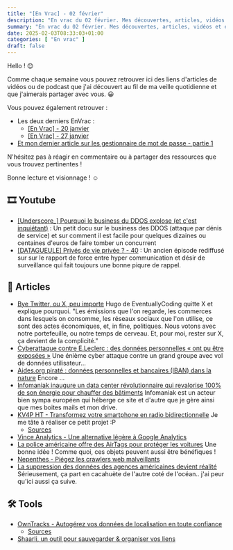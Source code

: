 ```yaml
---
title: "[En Vrac] - 02 février"
description: "En vrac du 02 février. Mes découvertes, articles, vidéos et écoute qui m'ont intéressé et que je veux partager."
summary: "En vrac du 02 février. Mes découvertes, articles, vidéos et écoute qui m'ont intéressé et que je veux partager."
date: 2025-02-03T08:33:03+01:00
categories: [ "En vrac" ]
draft: false
---
```


Hello ! 😊

Comme chaque semaine vous pouvez retrouver ici des liens d'articles de vidéos ou de podcast que j'ai découvert au fil de ma veille quotidienne et que j'aimerais partager avec vous. 😀

Vous pouvez également retrouver :
- Les deux derniers EnVrac :
    - [[En Vrac] - 20 janvier](https://blog.victorprouff.fr/posts/2025-01-19-envrac/)
    - [[En Vrac] - 27 janvier](https://blog.victorprouff.fr/posts/2025-01-27-envrac/)
- [Et mon dernier article sur les gestionnaire de mot de passe - partie 1](https://blog.victorprouff.fr/posts/2025-01-28-gestionnaire-mot-de-passe-partie1/)

N'hésitez pas à réagir en commentaire ou à partager des ressources que vous trouvez pertinentes !

Bonne lecture et visionnage ! ☺️

## 🎞️ Youtube
- [[Underscore_] Pourquoi le business du DDOS explose (et c'est inquiétant)](https://www.youtube.com/watch?v=OxSUNLTj-l8) : Un petit docu sur le business des DDOS (attaque par dénis de service) et sur comment il est facile pour quelques dizaines ou centaines d'euros de faire tomber un concurrent
- [[DATAGUEULE] Privés de vie privée ? - 40](https://youtu.be/5jDMTSTXMnU?si=iTB4mTekyi0tiK66) : Un ancien épisode rediffusé sur sur le rapport de force entre hyper communication et désir de surveillance qui fait toujours une bonne piqure de rappel.

## 📖 Articles
- [Bye Twitter, ou X, peu importe](https://eventuallycoding.com/2025/01/bye-twitter) Hugo de EventuallyCoding quitte X et explique pourquoi.
"Les émissions que l'on regarde, les commerces dans lesquels on consomme, les réseaux sociaux que l'on utilise, ce sont des actes économiques, et, in fine, politiques.
Nous votons avec notre portefeuille, ou notre temps de cerveau.
Et, pour moi, rester sur X, ça devient de la complicité."
- [Cyberattaque contre E.Leclerc : des données personnelles « ont pu être exposées »](https://next.ink/167199/cyberattaque-contre-e-leclerc-des-donnees-personnelles-ont-pu-etre-exposees/) Une énième cyber attaque contre un grand groupe avec vol de données utilisateur...
- [Aides.org piraté : données personnelles et bancaires (IBAN) dans la nature](https://next.ink/167384/aides-org-pirate-donnees-personnelles-et-bancaires-iban-dans-la-nature/) Encore ...
- [Infomaniak inaugure un data center révolutionnaire qui revalorise 100% de son énergie pour chauffer des bâtiments](https://news.infomaniak.com/infomaniak-inaugure-un-data-center-revolutionnaire-qui-revalorise-100-de-son-energie-pour-chauffer-des-batiments/) Infomaniak est un acteur bien sympa européen qui héberge ce site et d'autre que je gère ainsi que mes boites mails et mon drive.
- [KV4P HT - Transformez votre smartphone en radio bidirectionnelle](https://korben.info/kv4p-ht-transforme-smartphone-en-radio-bidirectionnelle.html) Je me tâte à réaliser ce petit projet :P
    - [Sources](https://kv4p.com/index.html)
- [Vince Analytics - Une alternative légère à Google Analytics](https://korben.info/vince-analytics-alternative-google-analytics.html)
- [La police américaine offre des AirTags pour protéger les voitures](https://korben.info/police-americaine-airtags-gratuits-protection-voitures.html) Une bonne idée ! Comme quoi, ces objets peuvent aussi être bénéfiques !
- [Nepenthes - Piégez les crawlers web malveillants](https://korben.info/nepenthes-piege-crawlers-web-malveillants.html)
- [La suppression des données des agences américaines devient réalité](https://next.ink/168219/la-suppression-des-donnees-des-agences-americaines-devient-realite/) Sérieusement, ça part en cacahuète de l'autre coté de l'océan.. j'ai peur qu'ici aussi ça suive.


## 🛠️ Tools
- [OwnTracks - Autogérez vos données de localisation en toute confiance](https://korben.info/owntracks-gestion-securisee-donnees-localisation.html)
    - [Sources](https://owntracks.org/)
- [Shaarli, un outil pour sauvegarder & organiser vos liens](https://net-security.fr/logiciel-libre/shaarli-un-outil-pour-sauvegarder-organiser-vos-liens/)
